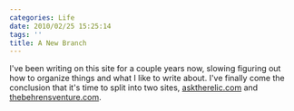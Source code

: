 ```yaml
---
categories: Life
date: 2010/02/25 15:25:14  
tags: ''
title: A New Branch
---
```

I've been writing on this site for a couple years now, slowing figuring out how to organize things and what I like to write about. I've finally come the conclusion that it's time to split into two sites, [asktherelic.com](www.asktherelic.com) and [thebehrensventure.com](www.thebehrensventure.com).
